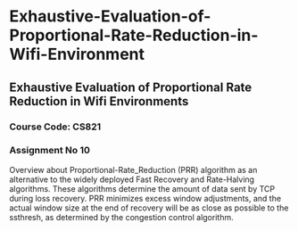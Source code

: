 # Exhaustive-Evaluation-of-Proportional-Rate-Reduction-in-Wifi-Environment
## Exhaustive Evaluation of Proportional Rate Reduction in Wifi Environments
### Course Code: CS821
### Assignment No 10

Overview about Proportional-Rate_Reduction
   (PRR) algorithm as an alternative to the widely deployed Fast
   Recovery and Rate-Halving algorithms.  These algorithms determine the
   amount of data sent by TCP during loss recovery.  PRR minimizes
   excess window adjustments, and the actual window size at the end of
   recovery will be as close as possible to the ssthresh, as determined
   by the congestion control algorithm.
